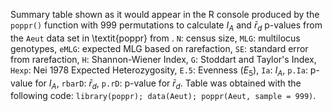 Summary table shown as it would appear in the R console
produced by the `poppr()` function with 999 permutations to calculate $I_A$ and
$\bar{r}_d$ p-values from the `Aeut` data set in \textit{poppr} from
. `N`: census size, `MLG`: multilocus genotypes, `eMLG`:
expected MLG based on rarefaction, `SE`: standard error from rarefaction, `H`:
Shannon-Wiener Index, `G`: Stoddart and Taylor's Index, `Hexp`: Nei 1978
Expected Heterozygosity, `E.5`: Evenness ($E_5$), `Ia`: $I_A$, `p.Ia`: p-value
for $I_A$, `rbarD`: $\bar{r}_d$, `p.rD`: p-value for $\bar{r}_d$. Table was
obtained with the following code: `library(poppr); data(Aeut); poppr(Aeut,
sample = 999)`.
